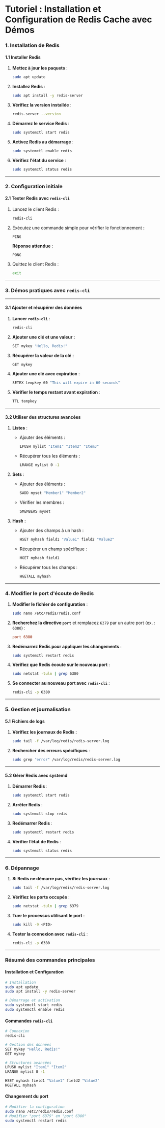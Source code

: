 # **Tutoriel : Installation et Configuration de Redis Cache avec Démos**

### **1. Installation de Redis**

#### **1.1 Installer Redis**
1. **Mettez à jour les paquets** :
   ```bash
   sudo apt update
   ```

2. **Installez Redis** :
   ```bash
   sudo apt install -y redis-server
   ```

3. **Vérifiez la version installée** :
   ```bash
   redis-server --version
   ```

4. **Démarrez le service Redis** :
   ```bash
   sudo systemctl start redis
   ```

5. **Activez Redis au démarrage** :
   ```bash
   sudo systemctl enable redis
   ```

6. **Vérifiez l'état du service** :
   ```bash
   sudo systemctl status redis
   ```

---

### **2. Configuration initiale**

#### **2.1 Tester Redis avec `redis-cli`**
1. Lancez le client Redis :
   ```bash
   redis-cli
   ```

2. Exécutez une commande simple pour vérifier le fonctionnement :
   ```bash
   PING
   ```
   **Réponse attendue** :
   ```
   PONG
   ```

3. Quittez le client Redis :
   ```bash
   exit
   ```

---

### **3. Démos pratiques avec `redis-cli`**

---

#### **3.1 Ajouter et récupérer des données**
1. **Lancer `redis-cli`** :
   ```bash
   redis-cli
   ```

2. **Ajouter une clé et une valeur** :
   ```bash
   SET mykey "Hello, Redis!"
   ```

3. **Récupérer la valeur de la clé** :
   ```bash
   GET mykey
   ```

4. **Ajouter une clé avec expiration** :
   ```bash
   SETEX tempkey 60 "This will expire in 60 seconds"
   ```

5. **Vérifier le temps restant avant expiration** :
   ```bash
   TTL tempkey
   ```

---

#### **3.2 Utiliser des structures avancées**
1. **Listes** :
   - Ajouter des éléments :
     ```bash
     LPUSH mylist "Item1" "Item2" "Item3"
     ```
   - Récupérer tous les éléments :
     ```bash
     LRANGE mylist 0 -1
     ```

2. **Sets** :
   - Ajouter des éléments :
     ```bash
     SADD myset "Member1" "Member2"
     ```
   - Vérifier les membres :
     ```bash
     SMEMBERS myset
     ```

3. **Hash** :
   - Ajouter des champs à un hash :
     ```bash
     HSET myhash field1 "Value1" field2 "Value2"
     ```
   - Récupérer un champ spécifique :
     ```bash
     HGET myhash field1
     ```
   - Récupérer tous les champs :
     ```bash
     HGETALL myhash
     ```

---

### **4. Modifier le port d'écoute de Redis**

1. **Modifier le fichier de configuration** :
   ```bash
   sudo nano /etc/redis/redis.conf
   ```

2. **Recherchez la directive `port`** et remplacez `6379` par un autre port (ex. : `6380`) :
   ```ini
   port 6380
   ```

3. **Redémarrez Redis pour appliquer les changements** :
   ```bash
   sudo systemctl restart redis
   ```

4. **Vérifiez que Redis écoute sur le nouveau port** :
   ```bash
   sudo netstat -tuln | grep 6380
   ```

5. **Se connecter au nouveau port avec `redis-cli`** :
   ```bash
   redis-cli -p 6380
   ```

---

### **5. Gestion et journalisation**

#### **5.1 Fichiers de logs**
1. **Vérifiez les journaux de Redis** :
   ```bash
   sudo tail -f /var/log/redis/redis-server.log
   ```

2. **Rechercher des erreurs spécifiques** :
   ```bash
   sudo grep "error" /var/log/redis/redis-server.log
   ```

---

#### **5.2 Gérer Redis avec systemd**
1. **Démarrer Redis** :
   ```bash
   sudo systemctl start redis
   ```

2. **Arrêter Redis** :
   ```bash
   sudo systemctl stop redis
   ```

3. **Redémarrer Redis** :
   ```bash
   sudo systemctl restart redis
   ```

4. **Vérifier l’état de Redis** :
   ```bash
   sudo systemctl status redis
   ```

---

### **6. Dépannage**

1. **Si Redis ne démarre pas, vérifiez les journaux** :
   ```bash
   sudo tail -f /var/log/redis/redis-server.log
   ```

2. **Vérifiez les ports occupés** :
   ```bash
   sudo netstat -tuln | grep 6379
   ```

3. **Tuer le processus utilisant le port** :
   ```bash
   sudo kill -9 <PID>
   ```

4. **Tester la connexion avec `redis-cli`** :
   ```bash
   redis-cli -p 6380
   ```

---

### **Résumé des commandes principales**

#### **Installation et Configuration**
```bash
# Installation
sudo apt update
sudo apt install -y redis-server

# Démarrage et activation
sudo systemctl start redis
sudo systemctl enable redis
```

#### **Commandes `redis-cli`**
```bash
# Connexion
redis-cli

# Gestion des données
SET mykey "Hello, Redis!"
GET mykey

# Structures avancées
LPUSH mylist "Item1" "Item2"
LRANGE mylist 0 -1

HSET myhash field1 "Value1" field2 "Value2"
HGETALL myhash
```

#### **Changement du port**
```bash
# Modifier la configuration
sudo nano /etc/redis/redis.conf
# Modifier "port 6379" en "port 6380"
sudo systemctl restart redis
```
